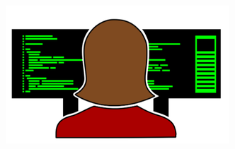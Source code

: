 <img src="https://raw.githubusercontent.com/Muhammed-Sirajudeen/Muhammed-Sirajudeen/6e4bf68bdedf01cdd4469330290a501acb98b2eb/coder.svg" alt="nothing here">
